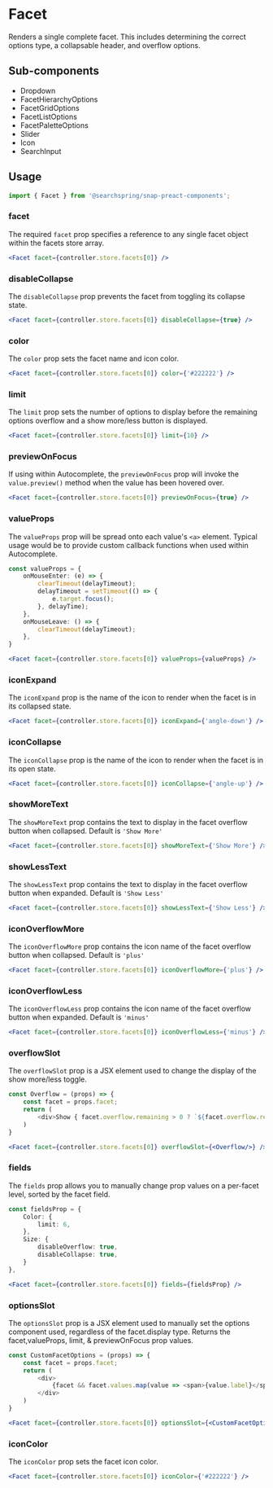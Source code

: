 # Facet

Renders a single complete facet. This includes determining the correct options type, a collapsable header, and overflow options. 

## Sub-components
- Dropdown
- FacetHierarchyOptions
- FacetGridOptions
- FacetListOptions
- FacetPaletteOptions
- Slider
- Icon
- SearchInput

## Usage
```jsx
import { Facet } from '@searchspring/snap-preact-components';
```

### facet
The required `facet` prop specifies a reference to any single facet object within the facets store array. 

```jsx
<Facet facet={controller.store.facets[0]} />
```

### disableCollapse
The `disableCollapse` prop prevents the facet from toggling its collapse state. 

```jsx
<Facet facet={controller.store.facets[0]} disableCollapse={true} />
```

### color
The `color` prop sets the facet name and icon color.

```jsx
<Facet facet={controller.store.facets[0]} color={'#222222'} />
```

### limit
The `limit` prop sets the number of options to display before the remaining options overflow and a show more/less button is displayed. 

```jsx
<Facet facet={controller.store.facets[0]} limit={10} />
```

### previewOnFocus
If using within Autocomplete, the `previewOnFocus` prop will invoke the `value.preview()` method when the value has been hovered over. 

```jsx
<Facet facet={controller.store.facets[0]} previewOnFocus={true} />
```

### valueProps
The `valueProps` prop will be spread onto each value's `<a>` element. Typical usage would be to provide custom callback functions when used within Autocomplete.

```typescript
const valueProps = {
	onMouseEnter: (e) => {
		clearTimeout(delayTimeout);
		delayTimeout = setTimeout(() => {
			e.target.focus();
		}, delayTime);
	},
	onMouseLeave: () => {
		clearTimeout(delayTimeout);
	},
}
```

```jsx
<Facet facet={controller.store.facets[0]} valueProps={valueProps} />
```

### iconExpand
The `iconExpand` prop is the name of the icon to render when the facet is in its collapsed state.

```jsx
<Facet facet={controller.store.facets[0]} iconExpand={'angle-down'} />
```

### iconCollapse
The `iconCollapse` prop is the name of the icon to render when the facet is in its open state.

```jsx
<Facet facet={controller.store.facets[0]} iconCollapse={'angle-up'} />
```

### showMoreText
The `showMoreText` prop contains the text to display in the facet overflow button when collapsed. Default is `'Show More'`

```jsx
<Facet facet={controller.store.facets[0]} showMoreText={'Show More'} />
```

### showLessText
The `showLessText` prop contains the text to display in the facet overflow button when expanded. Default is `'Show Less'`

```jsx
<Facet facet={controller.store.facets[0]} showLessText={'Show Less'} />
```

### iconOverflowMore
The `iconOverflowMore` prop contains the icon name of the facet overflow button when collapsed. Default is `'plus'`

```jsx
<Facet facet={controller.store.facets[0]} iconOverflowMore={'plus'} />
```

### iconOverflowLess
The `iconOverflowLess` prop contains the icon name of the facet overflow button when expanded. Default is `'minus'`

```jsx
<Facet facet={controller.store.facets[0]} iconOverflowLess={'minus'} />
```

### overflowSlot
The `overflowSlot` prop is a JSX element used to change the display of the show more/less toggle.

```typescript
const Overflow = (props) => {
	const facet = props.facet;
	return (
		<div>Show { facet.overflow.remaining > 0 ? `${facet.overflow.remaining} ` : ''}{facet.overflow.remaining > 0 ? 'more' : 'less'}...</div>
	)
}
```

```jsx
<Facet facet={controller.store.facets[0]} overflowSlot={<Overflow/>} />
```


### fields
The `fields` prop allows you to manually change prop values on a per-facet level, sorted by the facet field.

```typescript
const fieldsProp = {
	Color: {
		limit: 6,
	},
	Size: { 
		disableOverflow: true,
		disableCollapse: true,
	}
},
```

```jsx
<Facet facet={controller.store.facets[0]} fields={fieldsProp} />
```


### optionsSlot
The `optionsSlot` prop is a JSX element used to manually set the options component used, regardless of the facet.display type. Returns the facet,valueProps, limit, & previewOnFocus prop values.

```typescript
const CustomFacetOptions = (props) => {
	const facet = props.facet;
	return (
		<div>
			{facet && facet.values.map(value => <span>{value.label}</span>)}
		</div>
	)
}
```

```jsx
<Facet facet={controller.store.facets[0]} optionsSlot={<CustomFacetOptions/>} />
```


### iconColor
The `iconColor` prop sets the facet icon color.

```jsx
<Facet facet={controller.store.facets[0]} iconColor={'#222222'} />
```
